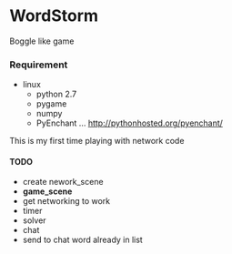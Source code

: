 WordStorm
=========
Boggle like game

### Requirement ###
* linux
  * python 2.7
  * pygame
  * numpy
  * PyEnchant ... http://pythonhosted.org/pyenchant/

This is my first time playing with network code

#### TODO ####
* create nework_scene
* __game_scene__
 * get networking to work
 * timer
 * solver
 * chat
 * send to chat word already in list
